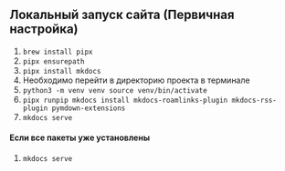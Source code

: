 ## Локальный запуск сайта (Первичная настройка)

1) `brew install pipx`
2) `pipx ensurepath`
3) `pipx install mkdocs`
4) Необходимо перейти в директорию проекта в терминале
5) `python3 -m venv venv source venv/bin/activate`
6) `pipx runpip mkdocs install mkdocs-roamlinks-plugin mkdocs-rss-plugin pymdown-extensions`
7) `mkdocs serve`

#### Если все пакеты уже установлены
1) `mkdocs serve`
